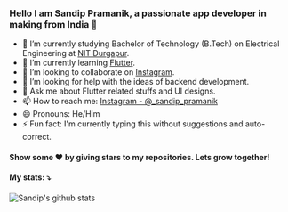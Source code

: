 ### Hello I am Sandip Pramanik, a passionate app developer in making from India 👋


- 🔭 I’m currently studying Bachelor of Technology (B.Tech) on Electrical Engineering at [NIT Durgapur](https://nitdgp.ac.in/). 
- 🌱 I’m currently learning [Flutter](https://flutter.dev/).
- 👯 I’m looking to collaborate on [Instagram](https://www.instagram.com/_sandip_pramanik/).
- 🤔 I’m looking for help with the ideas of backend development.
- 💬 Ask me about Flutter related stuffs and UI designs.
- 📫 How to reach me: [Instagram - @_sandip_pramanik](https://www.instagram.com/_sandip_pramanik/)
- 😄 Pronouns: He/Him
- ⚡ Fun fact: I'm currently typing this without suggestions and auto-correct.


#### Show some ❤️ by giving stars to my repositories. Lets grow together!


#### My stats: ⤵
<a href="https://github.com/cdx-studio">
 <img align="left" src="https://github-readme-stats.vercel.app/api?username=cdx-studio&show_icons=true&theme=dracula&line_height=27" alt="Sandip's github stats"/>
</a> 
